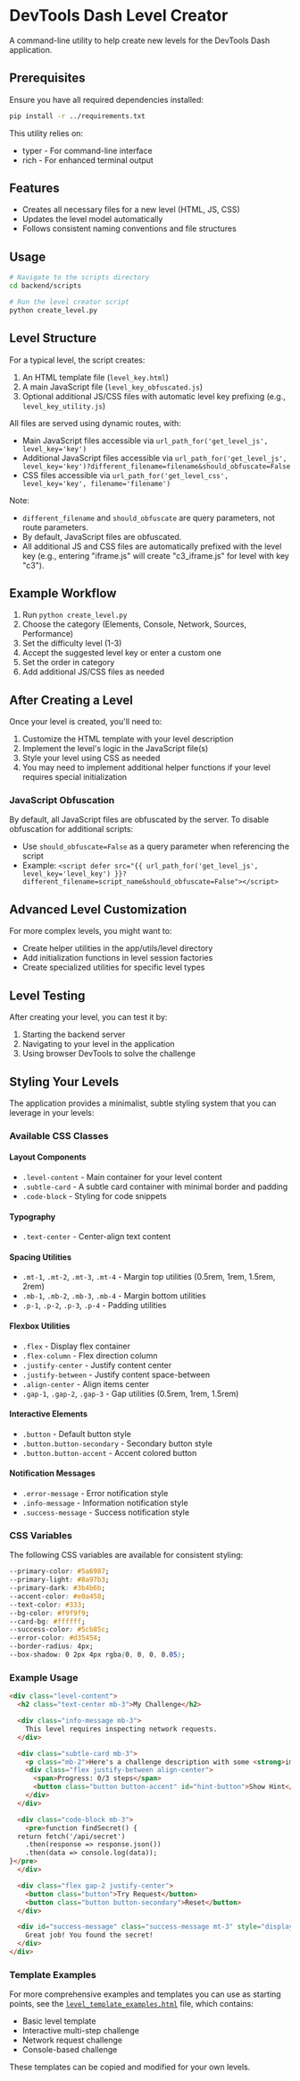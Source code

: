 # DevTools Dash Level Creator

A command-line utility to help create new levels for the DevTools Dash application.

## Prerequisites

Ensure you have all required dependencies installed:

```bash
pip install -r ../requirements.txt
```

This utility relies on:
- typer - For command-line interface
- rich - For enhanced terminal output

## Features

- Creates all necessary files for a new level (HTML, JS, CSS)
- Updates the level model automatically
- Follows consistent naming conventions and file structures

## Usage

```bash
# Navigate to the scripts directory
cd backend/scripts

# Run the level creator script
python create_level.py
```

## Level Structure

For a typical level, the script creates:

1. An HTML template file (`level_key.html`)
2. A main JavaScript file (`level_key_obfuscated.js`)
3. Optional additional JS/CSS files with automatic level key prefixing (e.g., `level_key_utility.js`)

All files are served using dynamic routes, with:
- Main JavaScript files accessible via `url_path_for('get_level_js', level_key='key')`
- Additional JavaScript files accessible via `url_path_for('get_level_js', level_key='key')?different_filename=filename&should_obfuscate=False`
- CSS files accessible via `url_path_for('get_level_css', level_key='key', filename='filename')`

Note:
- `different_filename` and `should_obfuscate` are query parameters, not route parameters.
- By default, JavaScript files are obfuscated.
- All additional JS and CSS files are automatically prefixed with the level key (e.g., entering "iframe.js" will create "c3_iframe.js" for level with key "c3").

## Example Workflow

1. Run `python create_level.py`
2. Choose the category (Elements, Console, Network, Sources, Performance)
3. Set the difficulty level (1-3)
4. Accept the suggested level key or enter a custom one
5. Set the order in category
6. Add additional JS/CSS files as needed

## After Creating a Level

Once your level is created, you'll need to:

1. Customize the HTML template with your level description
2. Implement the level's logic in the JavaScript file(s)
3. Style your level using CSS as needed
4. You may need to implement additional helper functions if your level requires special initialization

### JavaScript Obfuscation

By default, all JavaScript files are obfuscated by the server. To disable obfuscation for additional scripts:
- Use `should_obfuscate=False` as a query parameter when referencing the script
- Example: `<script defer src="{{ url_path_for('get_level_js', level_key='level_key') }}?different_filename=script_name&should_obfuscate=False"></script>`

## Advanced Level Customization

For more complex levels, you might want to:
- Create helper utilities in the app/utils/level directory
- Add initialization functions in level session factories
- Create specialized utilities for specific level types

## Level Testing

After creating your level, you can test it by:

1. Starting the backend server
2. Navigating to your level in the application
3. Using browser DevTools to solve the challenge

## Styling Your Levels

The application provides a minimalist, subtle styling system that you can leverage in your levels:

### Available CSS Classes

#### Layout Components
- `.level-content` - Main container for your level content
- `.subtle-card` - A subtle card container with minimal border and padding
- `.code-block` - Styling for code snippets

#### Typography
- `.text-center` - Center-align text content

#### Spacing Utilities
- `.mt-1`, `.mt-2`, `.mt-3`, `.mt-4` - Margin top utilities (0.5rem, 1rem, 1.5rem, 2rem)
- `.mb-1`, `.mb-2`, `.mb-3`, `.mb-4` - Margin bottom utilities
- `.p-1`, `.p-2`, `.p-3`, `.p-4` - Padding utilities

#### Flexbox Utilities
- `.flex` - Display flex container
- `.flex-column` - Flex direction column
- `.justify-center` - Justify content center
- `.justify-between` - Justify content space-between
- `.align-center` - Align items center
- `.gap-1`, `.gap-2`, `.gap-3` - Gap utilities (0.5rem, 1rem, 1.5rem)

#### Interactive Elements
- `.button` - Default button style
- `.button.button-secondary` - Secondary button style
- `.button.button-accent` - Accent colored button

#### Notification Messages
- `.error-message` - Error notification style
- `.info-message` - Information notification style
- `.success-message` - Success notification style

### CSS Variables

The following CSS variables are available for consistent styling:

```css
--primary-color: #5a6987;
--primary-light: #8a97b3;
--primary-dark: #3b4b6b;
--accent-color: #e0a458;
--text-color: #333;
--bg-color: #f9f9f9;
--card-bg: #ffffff;
--success-color: #5cb85c;
--error-color: #d35454;
--border-radius: 4px;
--box-shadow: 0 2px 4px rgba(0, 0, 0, 0.05);
```

### Example Usage

```html
<div class="level-content">
  <h2 class="text-center mb-3">My Challenge</h2>

  <div class="info-message mb-3">
    This level requires inspecting network requests.
  </div>

  <div class="subtle-card mb-3">
    <p class="mb-2">Here's a challenge description with some <strong>important</strong> details.</p>
    <div class="flex justify-between align-center">
      <span>Progress: 0/3 steps</span>
      <button class="button button-accent" id="hint-button">Show Hint</button>
    </div>
  </div>

  <div class="code-block mb-3">
    <pre>function findSecret() {
  return fetch('/api/secret')
    .then(response => response.json())
    .then(data => console.log(data));
}</pre>
  </div>

  <div class="flex gap-2 justify-center">
    <button class="button">Try Request</button>
    <button class="button button-secondary">Reset</button>
  </div>

  <div id="success-message" class="success-message mt-3" style="display: none;">
    Great job! You found the secret!
  </div>
</div>
```

### Template Examples

For more comprehensive examples and templates you can use as starting points, see the [`level_template_examples.html`](level_template_examples.html) file, which contains:

- Basic level template
- Interactive multi-step challenge
- Network request challenge
- Console-based challenge

These templates can be copied and modified for your own levels.
